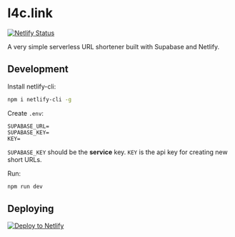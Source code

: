 # l4c.link

[![Netlify Status](https://api.netlify.com/api/v1/badges/473f64be-abbe-4c0d-a7f3-895885ada035/deploy-status)](https://app.netlify.com/sites/l4c/deploys)

A very simple serverless URL shortener built with Supabase and Netlify.

## Development

Install netlify-cli:

```bash
npm i netlify-cli -g
```

Create `.env`:

```env
SUPABASE_URL=
SUPABASE_KEY=
KEY=
```

`SUPABASE_KEY` should be the **service** key.
`KEY` is the api key for creating new short URLs.

Run:

```bash
npm run dev
```

## Deploying

[![Deploy to Netlify](https://www.netlify.com/img/deploy/button.svg)](https://app.netlify.com/start/deploy?repository=https://github.com/left4craft/l4c.link)
